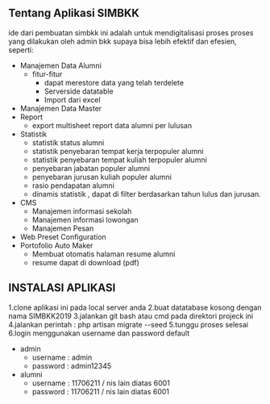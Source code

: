 ## Tentang Aplikasi SIMBKK

ide dari pembuatan simbkk ini adalah untuk mendigitalisasi proses proses yang dilakukan oleh admin bkk supaya bisa lebih efektif dan efesien, seperti:
- Manajemen Data Alumni
    - fitur-fitur
        - dapat merestore data yang telah terdelete
        - Serverside datatable
        - Import dari excel
- Manajemen Data Master
- Report
    - export multisheet report data alumni per lulusan
- Statistik
    - statistik status alumni
    - statistik penyebaran tempat kerja terpopuler alumni
    - statistik penyebaran tempat kuliah terpopuler alumni
    - penyebaran jabatan populer alumni
    - penyebaran jurusan kuliah populer alumni
    - rasio pendapatan alumni
    - dinamis statistik , dapat di filter berdasarkan tahun lulus dan jurusan.
- CMS
    - Manajemen informasi sekolah
    - Manajemen informasi lowongan
    - Manajemen Pesan
- Web Preset Configuration
- Portofolio Auto Maker
    - Membuat otomatis halaman resume alumni
    - resume dapat di download (pdf)
    
## INSTALASI APLIKASI
1.clone aplikasi ini pada local server anda
2.buat datatabase kosong dengan nama SIMBKK2019
3.jalankan git bash atau cmd pada direktori projeck ini
4.jalankan perintah : php artisan migrate --seed
5.tunggu proses selesai
6.login menggunakan username dan password default
- admin
    - username : admin
    - password : admin12345
- alumni
    - username : 11706211 / nis lain diatas 6001
    - password : 11706211 / nis lain diatas 6001
